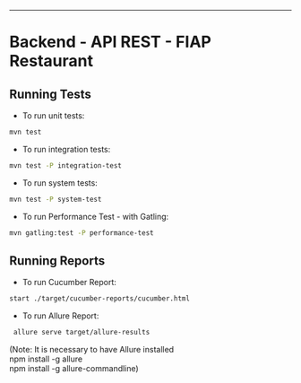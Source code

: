 
---

# Backend - API REST - FIAP Restaurant

## Running Tests

- To run unit tests:

```sh
mvn test
```

- To run integration tests:

```sh
mvn test -P integration-test
```

- To run system tests:

```sh
mvn test -P system-test
```

- To run Performance Test - with Gatling:

```sh
mvn gatling:test -P performance-test
```

## Running Reports


- To run Cucumber Report:

```sh
start ./target/cucumber-reports/cucumber.html
```

- To run Allure Report:

```sh
 allure serve target/allure-results    
```

(Note: It is necessary to have Allure installed
<br>
npm install -g allure <br>
npm install -g allure-commandline)
